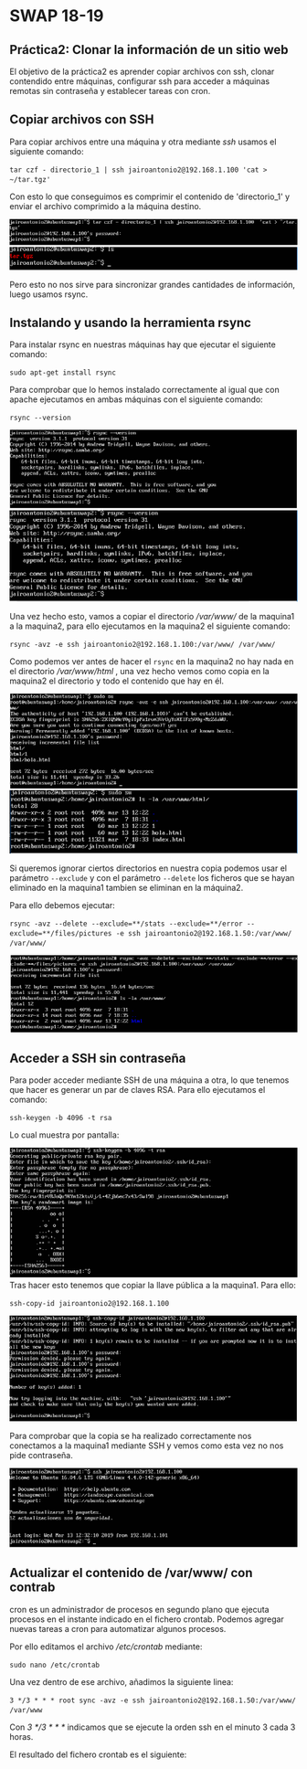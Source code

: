 # SWAP 18-19
## Práctica2: Clonar la información de un sitio web
El objetivo de la práctica2 es aprender copiar archivos con ssh, clonar contendido entre máquinas, configurar ssh para acceder a máquinas remotas sin contraseña y establecer tareas con cron.

## Copiar archivos con SSH
Para copiar archivos entre una máquina y otra mediante _ssh_ usamos el siguiente comando:

`tar czf - directorio_1 | ssh jairoantonio2@192.168.1.100 'cat > ~/tar.tgz'`

Con esto lo que conseguimos es comprimir el contenido de 'directorio_1' y enviar el archivo comprimido a la máquina destino.

![  paso1_1](https://github.com/JairoLuisAbrilMoya/Swap18-19/blob/master/Practica2/imagenes/paso1.1.PNG)
![  paso1_2](https://github.com/JairoLuisAbrilMoya/Swap18-19/blob/master/Practica2/imagenes/paso1_2.PNG)

Pero esto no nos sirve para sincronizar grandes cantidades de información, luego usamos rsync.

## Instalando y usando la herramienta rsync

Para instalar rsync en nuestras máquinas hay que ejecutar el siguiente comando:

`sudo apt-get install rsync`

Para comprobar que lo hemos instalado correctamente al igual que con apache ejecutamos en ambas máquinas con el siguiente comando:

`rsync --version`

![  rsyncswap1](https://github.com/JairoLuisAbrilMoya/Swap18-19/blob/master/Practica2/imagenes/versionrsyncswap1.PNG)
![ rsyncswap1](https://github.com/JairoLuisAbrilMoya/Swap18-19/blob/master/Practica2/imagenes/versionrsyncswap2.PNG)

Una vez hecho esto, vamos a copiar el directorio _/var/www/_ de la maquina1 a la maquina2, para ello ejecutamos en la maquina2 el siguiente comando:

`rsync -avz -e ssh jairoantonio2@192.168.1.100:/var/www/ /var/www/`

Como podemos ver antes de hacer el `rsync` en la maquina2 no hay nada en el directorio _/var/www/html_ , una vez hecho vemos como copia en la maquina2 el directorio y todo el contenido que hay en él.

![paso3_1](https://github.com/JairoLuisAbrilMoya/Swap18-19/blob/master/Practica2/imagenes/paso3_1.PNG)
![ paso3_2](https://github.com/JairoLuisAbrilMoya/Swap18-19/blob/master/Practica2/imagenes/paso3_2.PNG)

Si queremos ignorar ciertos directorios en nuestra copia podemos usar el parámetro `--exclude` y con el parámetro `--delete` los ficheros que se hayan eliminado en la maquina1 tambien se eliminan en la máquina2.

Para ello debemos ejecutar:

`rsync -avz --delete --exclude=**/stats --exclude=**/error --exclude=**/files/pictures -e ssh jairoantonio2@192.168.1.50:/var/www/ /var/www/`

![ paso4](https://github.com/JairoLuisAbrilMoya/Swap18-19/blob/master/Practica2/imagenes/paso4.PNG)
## Acceder a SSH sin contraseña

Para poder acceder mediante SSH de una máquina a otra, lo que tenemos que hacer es generar un par de claves RSA. Para ello ejecutamos el comando:

`ssh-keygen -b 4096 -t rsa`

Lo cual muestra por pantalla:

![ keygen](https://github.com/JairoLuisAbrilMoya/Swap18-19/blob/master/Practica2/imagenes/paso5sshkeygen.PNG)
Tras hacer esto tenemos que copiar la llave pública a la maquina1. Para ello:

`ssh-copy-id jairoantonio2@192.168.1.100`

![ paso5_2](https://github.com/JairoLuisAbrilMoya/Swap18-19/blob/master/Practica2/imagenes/paso5_2.PNG)

Para comprobar que la copia se ha realizado correctamente nos conectamos a la maquina1 mediante SSH y vemos como esta vez no nos pide contraseña.

![ paso5_3](https://github.com/JairoLuisAbrilMoya/Swap18-19/blob/master/Practica2/imagenes/paso5_3.PNG)

## Actualizar el contenido de /var/www/ con contrab

cron es un administrador de procesos en segundo plano que ejecuta procesos en el instante indicado en el fichero crontab. Podemos agregar nuevas tareas a cron para automatizar algunos procesos.

Por ello editamos el archivo _/etc/crontab_ mediante:

`sudo nano /etc/crontab`

Una vez dentro de ese archivo, añadimos la siguiente linea:

`3 */3 * * * root sync -avz -e ssh jairoantonio2@192.168.1.50:/var/www/ /var/www`

Con _3 */3 * * *_ indicamos que se ejecute la orden ssh en el minuto 3 cada 3 horas.

El resultado del fichero crontab es el siguiente:
